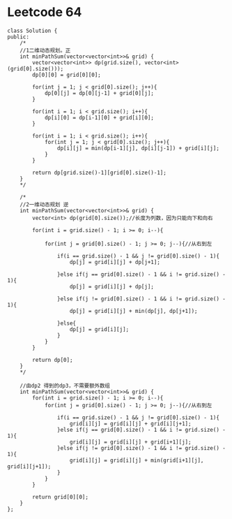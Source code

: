 # Leetcode 64
    class Solution {
    public:
        /*
        //1二维动态规划。正
        int minPathSum(vector<vector<int>>& grid) {
            vector<vector<int>> dp(grid.size(), vector<int>(grid[0].size()));
            dp[0][0] = grid[0][0];

            for(int j = 1; j < grid[0].size(); j++){
                dp[0][j] = dp[0][j-1] + grid[0][j]; 
            }

            for(int i = 1; i < grid.size(); i++){
                dp[i][0] = dp[i-1][0] + grid[i][0];
            }

            for(int i = 1; i < grid.size(); i++){
                for(int j = 1; j < grid[0].size(); j++){
                    dp[i][j] = min(dp[i-1][j], dp[i][j-1]) + grid[i][j];
                }
            }

            return dp[grid.size()-1][grid[0].size()-1];
        }
        */

        /*
        //2一维动态规划 逆
        int minPathSum(vector<vector<int>>& grid) {
            vector<int> dp(grid[0].size());//长度为列数，因为只能向下和向右

            for(int i = grid.size() - 1; i >= 0; i--){

                for(int j = grid[0].size() - 1; j >= 0; j--){//从右到左

                    if(i == grid.size() - 1 && j != grid[0].size() - 1){
                        dp[j] = grid[i][j] + dp[j+1];

                    }else if(j == grid[0].size() - 1 && i != grid.size() - 1){
                        dp[j] = grid[i][j] + dp[j];

                    }else if(j != grid[0].size() - 1 && i != grid.size() - 1){
                        dp[j] = grid[i][j] + min(dp[j], dp[j+1]);

                    }else{
                        dp[j] = grid[i][j];
                    }
                }
            }

            return dp[0];
        }
        */

        //由dp2 得到的dp3，不需要额外数组
        int minPathSum(vector<vector<int>>& grid) {   
            for(int i = grid.size() - 1; i >= 0; i--){
                for(int j = grid[0].size() - 1; j >= 0; j--){//从右到左

                    if(i == grid.size() - 1 && j != grid[0].size() - 1){
                        grid[i][j] = grid[i][j] + grid[i][j+1];
                    }else if(j == grid[0].size() - 1 && i != grid.size() - 1){
                        grid[i][j] = grid[i][j] + grid[i+1][j];
                    }else if(j != grid[0].size() - 1 && i != grid.size() - 1){
                        grid[i][j] = grid[i][j] + min(grid[i+1][j], grid[i][j+1]);
                    }
                }
            }

            return grid[0][0];
        }
    };
